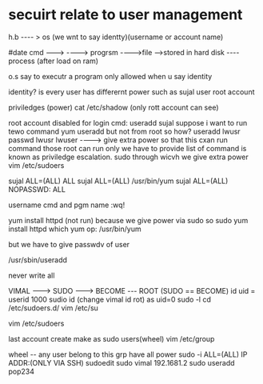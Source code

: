 # secuirt relate to user management


h.b ---- > os (we wnt to say identty)(username or account name)

#date
cmd ---> ----> progrsm ---->file -->stored in hard disk ---- process (after load on ram)

o.s say to executr a program only allowed when u say identity

identity? is every user has differernt power  such as sujal user root account

priviledges (power) 
cat /etc/shadow (only rott account can see)

root account disabled for login
cmd:
useradd sujal
 suppose i want to run tewo command 
 yum useradd but not from root so how?
 useradd lwusr
 passwd lwusr
lwuser ----> give extra power so that this cxan run command those root can run only we have to provide list of command is known as priviledge escalation.
sudo through wicvh we give extra power 
vim /etc/sudoers

sujal  ALL=(ALL) ALL
sujal  ALL=(ALL) /usr/bin/yum
sujal  ALL=(ALL) NOPASSWD:  ALL

username          cmd and pgm name
:wq!

yum install httpd (not run) 
because we give power via sudo 
so sudo yum install httpd
which yum op: /usr/bin/yum

but we have to give passwdv of user

/usr/sbin/useradd

never write all

 VIMAL ---> SUDO ---> BECOME --- ROOT (SUDO == BECOME)
id
uid = userid 1000
sudio id (change vimal id rot) as uid=0
sudo -l
cd /etc/sudoers.d/
vim /etc/su

vim /etc/sudoers

last account create make as sudo users(wheel)
vim /etc/group

wheel -- any user belong to this grp have all power 
sudo -i
ALL=(ALL)  IP ADDR:(ONLY VIA SSH)
sudoedit 
sudo
vimal 192.1681.2 sudo useradd pop234
